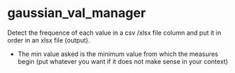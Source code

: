 # gaussian_val_manager
Detect the frequence of each value in a csv /xlsx file column and put it in order in an xlsx file (output).

- The min value asked is the minimum value from which the measures begin (put whatever you want if it does not make sense in your context)
